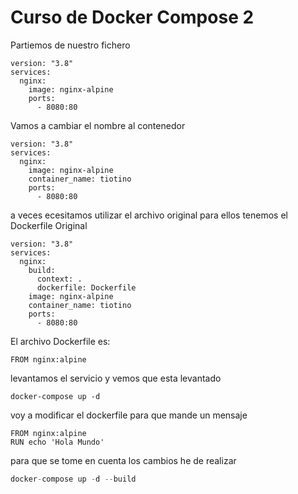 
# Curso de Docker Compose 2

Partiemos de nuestro fichero
```
version: "3.8"
services: 
  nginx:
    image: nginx-alpine
    ports:
      - 8080:80
```
Vamos a cambiar el nombre al contenedor

```
version: "3.8"
services: 
  nginx:
    image: nginx-alpine
    container_name: tiotino
    ports:
      - 8080:80
```
a veces ecesitamos utilizar el archivo original
para ellos tenemos el Dockerfile Original

```
version: "3.8"
services: 
  nginx:
    build: 
      context: .
      dockerfile: Dockerfile
    image: nginx-alpine
    container_name: tiotino
    ports:
      - 8080:80
```
El archivo Dockerfile es:
```
FROM nginx:alpine
```

levantamos el servicio y vemos que esta levantado
```
docker-compose up -d
```
voy a modificar el dockerfile para que mande un mensaje
```
FROM nginx:alpine
RUN echo 'Hola Mundo'
```

para que se tome en cuenta los cambios he de realizar
```python
docker-compose up -d --build
```
